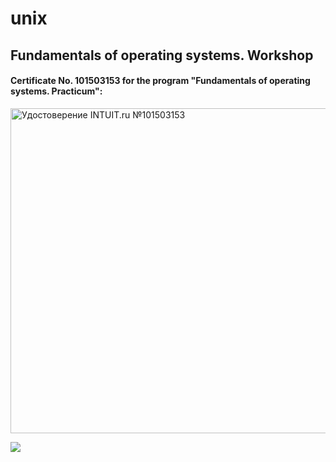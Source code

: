 # unix

## Fundamentals of operating systems. Workshop
#### Certificate No. 101503153 for the program "Fundamentals of operating systems. Practicum":
<a target="_blank" href="https://intuit.ru/verifydiplomas/101503153"> <img title="Удостоверение INTUIT.ru №101503153" width="764" height="520" src="sites/default/files/diploma/l/y/s/o/v/Nekommerch-2-1503153-ORF.jpg"></a>

<a href="/path/to/link">
    <img src="sites/default/files/diploma/l/y/s/o/v/Nekommerch-2-1503153-ORF.jpg" />
</a>
